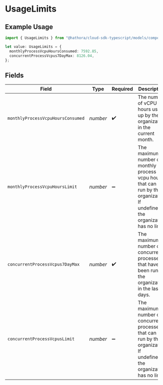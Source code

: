 # UsageLimits

## Example Usage

```typescript
import { UsageLimits } from "@hathora/cloud-sdk-typescript/models/components";

let value: UsageLimits = {
  monthlyProcessVcpuHoursConsumed: 7592.85,
  concurrentProcessVcpus7DayMax: 8126.04,
};
```

## Fields

| Field                                                                                                                             | Type                                                                                                                              | Required                                                                                                                          | Description                                                                                                                       |
| --------------------------------------------------------------------------------------------------------------------------------- | --------------------------------------------------------------------------------------------------------------------------------- | --------------------------------------------------------------------------------------------------------------------------------- | --------------------------------------------------------------------------------------------------------------------------------- |
| `monthlyProcessVcpuHoursConsumed`                                                                                                 | *number*                                                                                                                          | :heavy_check_mark:                                                                                                                | The number of vCPU hours used up by the organization in the current month.                                                        |
| `monthlyProcessVcpuHoursLimit`                                                                                                    | *number*                                                                                                                          | :heavy_minus_sign:                                                                                                                | The maximum number of monthly process vcpu hours that can be run by the organization<br/>If undefined, the organization has no limit. |
| `concurrentProcessVcpus7DayMax`                                                                                                   | *number*                                                                                                                          | :heavy_check_mark:                                                                                                                | The maximum number of concurrent processes that have been run by the organization in the last 7 days.                             |
| `concurrentProcessVcpusLimit`                                                                                                     | *number*                                                                                                                          | :heavy_minus_sign:                                                                                                                | The maximum number of concurrent processes that can be run by the organization<br/>If undefined, the organization has no limit.   |